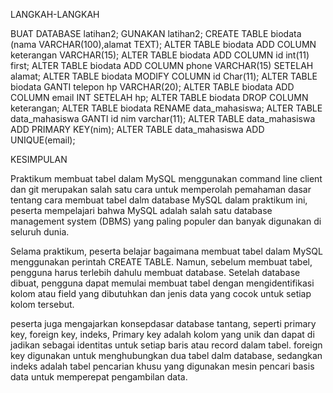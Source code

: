  LANGKAH-LANGKAH

 BUAT DATABASE latihan2;
 GUNAKAN latihan2;
 CREATE TABLE biodata (nama VARCHAR(100),alamat TEXT);
 ALTER TABLE biodata ADD COLUMN keterangan VARCHAR(15);
 ALTER TABLE biodata ADD COLUMN id int(11) first;
 ALTER TABLE biodata ADD COLUMN phone VARCHAR(15) SETELAH alamat;
 ALTER TABLE biodata MODIFY COLUMN id Char(11);
 ALTER TABLE biodata GANTI telepon hp VARCHAR(20);
 ALTER TABLE biodata ADD COLUMN email INT SETELAH hp;
 ALTER TABLE biodata DROP COLUMN keterangan;
 ALTER TABLE biodata RENAME data_mahasiswa;
 ALTER TABLE data_mahasiswa GANTI id nim varchar(11);
 ALTER TABLE data_mahasiswa ADD PRIMARY KEY(nim);
 ALTER TABLE data_mahasiswa ADD UNIQUE(email);


KESIMPULAN

Praktikum membuat tabel dalam MySQL menggunakan command line client dan git merupakan salah satu cara untuk memperolah pemahaman dasar tentang cara membuat tabel dalm database MySQL dalam praktikum ini, peserta mempelajari bahwa MySQL adalah salah satu database management system (DBMS) yang paling populer dan banyak digunakan di seluruh dunia.

Selama praktikum, peserta belajar bagaimana membuat tabel dalam MySQL menggunakan perintah CREATE TABLE. Namun, sebelum membuat tabel, pengguna harus terlebih dahulu membuat database. Setelah database dibuat, pengguna dapat memulai membuat tabel dengan mengidentifikasi kolom atau field yang dibutuhkan dan jenis data yang cocok untuk setiap kolom tersebut.

peserta juga mengajarkan konsepdasar database tantang, seperti primary key, foreign key, indeks, Primary key adalah kolom yang unik dan dapat di jadikan sebagai identitas untuk setiap baris atau record dalam tabel. foreign key digunakan untuk menghubungkan dua tabel dalm database, sedangkan indeks adalah tabel pencarian khusu yang digunakan mesin pencari basis data untuk memperepat pengambilan data.

